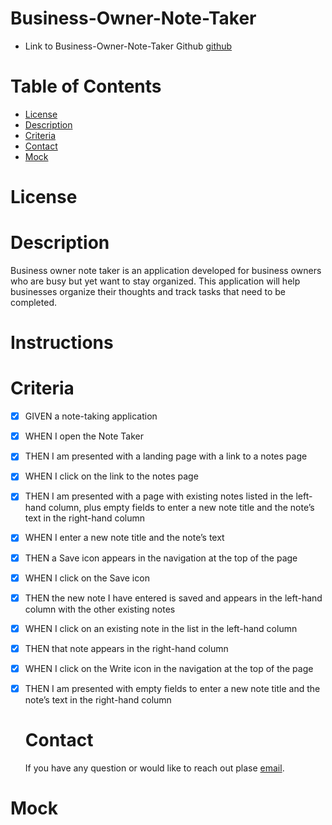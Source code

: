 # Business-Owner-Note-Taker
- Link to Business-Owner-Note-Taker Github [github](https://github.com/anhcu/Business-Owner-Note-Taker)


# Table of Contents
* [License](License)
* [Description](#Description)
* [Criteria](#Criteria)
* [Contact](Contact)
* [Mock](Mock)

# License
# Description

Business owner note taker is an application developed for business owners who are busy but yet want to stay organized.  This application will help businesses organize their thoughts and track tasks that need to be completed.
  
  # Instructions

# Criteria

- [x] GIVEN a note-taking application
- [x] WHEN I open the Note Taker
- [x] THEN I am presented with a landing page with a link to a notes page
- [x] WHEN I click on the link to the notes page
- [x] THEN I am presented with a page with existing notes listed in the left-hand column, plus empty fields to enter a new note title and the note’s text in the right-hand column
- [x] WHEN I enter a new note title and the note’s text
- [x] THEN a Save icon appears in the navigation at the top of the page
- [x] WHEN I click on the Save icon
- [x] THEN the new note I have entered is saved and appears in the left-hand column with the other existing notes
- [x] WHEN I click on an existing note in the list in the left-hand column
- [x] THEN that note appears in the right-hand column
- [x] WHEN I click on the Write icon in the navigation at the top of the page
- [x] THEN I am presented with empty fields to enter a new note title and the note’s text in the right-hand column

  # Contact
  If you have any question or would like to reach out plase [email](mailto:anhcu714@gmail.com).

# Mock
